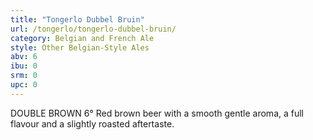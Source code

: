 ```yaml
---
title: "Tongerlo Dubbel Bruin"
url: /tongerlo/tongerlo-dubbel-bruin/
category: Belgian and French Ale
style: Other Belgian-Style Ales
abv: 6
ibu: 0
srm: 0
upc: 0
---
```

DOUBLE BROWN 6°
Red brown beer with a smooth gentle aroma, a full flavour and a slightly roasted aftertaste.

